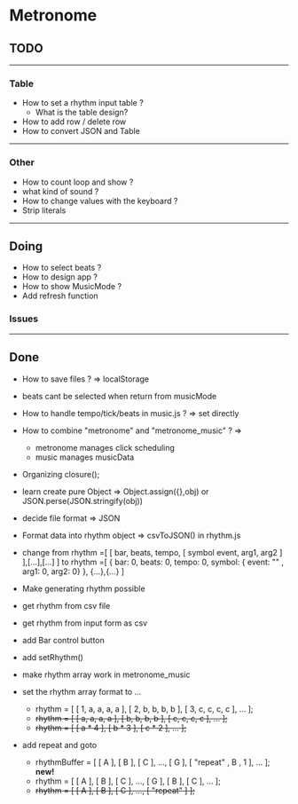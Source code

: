 # Metronome

## TODO
---
### Table
* How to set a rhythm input table ?
    * What is the table design?
* How to add row / delete row
* How to convert JSON and Table 
    
---
### Other
* How to count loop and show ?
* what kind of sound ?
* How to change values with the keyboard ?
* Strip literals

---

## Doing
* How to select beats ?
* How to design app ?
* How to show MusicMode ?
* Add refresh function

### Issues

---

## Done
* How to save files ? => localStorage
* beats cant be selected when return from musicMode
* How to handle tempo/tick/beats in music.js ? => set directly 
* How to combine "metronome" and "metronome_music" ? =>
    * metronome manages click scheduling
    * music manages musicData

* Organizing closure();
* learn create pure Object => Object.assign({},obj)  or JSON.perse(JSON.stringify(obj))
* decide file format => JSON
* Format data into rhythm object => csvToJSON() in rhythm.js
* change from rhythm =[ [ bar, beats, tempo, [ symbol event, arg1, arg2 ] ],[...],[...] ]
to rhythm =[ { bar: 0, beats: 0, tempo: 0, symbol: { event: "" , arg1: 0, arg2: 0} }, {...},{...} ]
* Make generating rhythm possible
* get rhythm from csv file
* get rhythm from input form as csv
* add Bar control button
* add setRhythm()
* make rhythm array work in metronome_music
* set the rhythm array format to ...
    * rhythm = [ [ 1, a, a, a, a ], [ 2, b, b, b, b ], [ 3, c, c, c, c ], ... ];
    * ~~rhythm = [ [ a, a, a, a ], [ b, b, b, b ], [ c, c, c, c ], ... ];~~
    * ~~rhythm = [ [ a * 4 ], [ b * 3 ], [ c * 2 ], ... ];~~
* add repeat and goto
    * rhythmBuffer = [ [ A ], [ B ], [ C ], ..., [ G ], [ "repeat" , B , 1 ], ... ]; **new!**
    * rhythm = [ [ A ], [ B ], [ C ], ..., [ G ], [ B ], [ C ], ... ];
    * ~~rhythm = [ [ A ], [ B ], [ C ], ..., [ "repeat" ] ];~~
